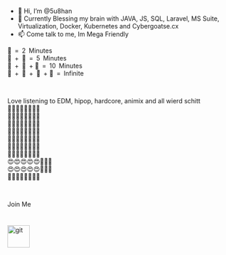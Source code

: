 - 👋 Hi, I’m @5u8han
- 🌱 Currently Blessing my brain with JAVA, JS, SQL, Laravel, MS Suite, Virtualization, Docker, Kubernetes and Cybergoatse.cx 
- 📫 Come talk to me, Im Mega Friendly

⁣🚽 = 2 Minutes <br/>
🚽 + 📱 = 5 Minutes<br/>
🚽 + 📱 + ⁣📶 = 10 Minutes<br/>
🚽 + 📱 + 📶 + 🔋 = Infinite 

<br>

Love listening to EDM, hipop, hardcore, animix and all wierd schitt
<br/>
⁣🎤🎤🎤🎤😍🎤🎤🎤<br/>
🎤🎤🎤🎤😍😍🎤🎤<br/>
🎤🎤🎤🎤😍🎤😍😍<br/>
🎤🎤🎤🎤😍🎤🎤🎤<br/>
🎤🎤🎤🎤😍🎤🎤🎤⁣<br/>
🎤🎤🎤🎤😍🎤🎤🎤<br/>
🎤😍😍😍😍🎤🎤🎤<br/>
😍😍😍😍😍🎤🎤🎤<br/>
😍😍😍😍😍🎤🎤🎤<br/>
🎤😍😍😍🎤🎤🎤🎤<br/>

<br>

Join Me
#



[<img align = "left" alt ="git" width ="50px" src="https://cdn-icons.flaticon.com/png/512/2274/premium/2274361.png?token=exp=1634749926~hmac=fbbd345c4a85f572d5ce09964f75b3bd">](https://github.com/5u8han)
